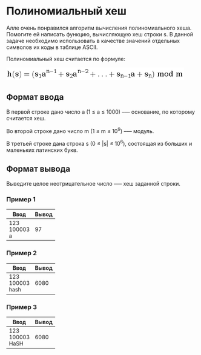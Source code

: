 # Полиномиальный хеш

Алле очень понравился алгоритм вычисления полиномиального хеша. Помогите ей написать функцию, вычисляющую хеш строки s.
В данной задаче необходимо использовать в качестве значений отдельных символов их коды в таблице ASCII.

Полиномиальный хеш считается по формуле:

![Пример изображения](../../docs/hash.png)

## Формат ввода

В первой строке дано число a (1 ≤ a ≤ 1000) –— основание, по которому считается хеш.

Во второй строке дано число m (1 ≤ m ≤ 10<sup>9</sup>) –— модуль.

В третьей строке дана строка s (0 ≤ |s| ≤ 10<sup>6</sup>), состоящая из больших и маленьких латинских букв.

## Формат вывода

Выведите целое неотрицательное число –— хеш заданной строки.

### Пример 1

| Ввод                  | Вывод |
|-----------------------|-------|
|  123<br/>100003<br/>a | 97    |

### Пример 2

| Ввод                      | Вывод |
|---------------------------|-------|
|  123<br/>100003<br/>hash  | 6080  |

### Пример 3

| Ввод                       | Вывод |
|----------------------------|-------|
| 123<br/>100003<br/> HaSH   | 6080  |